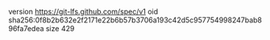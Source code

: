 version https://git-lfs.github.com/spec/v1
oid sha256:0f8b2b632e2f2171e22b6b57b3706a193c42d5c957754998247bab896fa7edea
size 429
